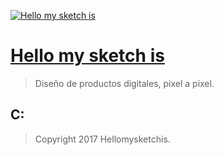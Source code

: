 [<img src="https://pbs.twimg.com/profile_images/818683321072783360/J_JTDXcd.jpg" alt="Hello my sketch is">](https://twitter.com/hellomysketch)


# [Hello my sketch is](http://hellomysketchis)

> Diseño de productos digitales, pixel a pixel.

## C:
> Copyright 2017 Hellomysketchis.
